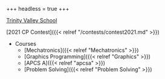 +++
headless = true
+++

[Trinity Valley School](http://tvs.org)

[2021 CP Contest]({{< relref "/contests/contest2021.md" >}})
- Courses
  - [Mechatronics]({{< relref "Mechatronics" >}})
  - [Graphics Programming]({{< relref "Graphics" >}})
  - [APCS A]({{< relref "apcsa" >}})
  - [Problem Solving]({{< relref "Problem Solving" >}})
 <!--  -->
  

  <!-- 
  - [Digtal Fabrication]({{< relref "Digital Fabrication" >}}) 
- [Dr. T's Blog]({{< relref "/posts" >}}) -->